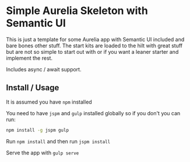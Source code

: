 # Simple Aurelia Skeleton with Semantic UI

This is just a template for some Aurelia app with Semantic UI included and bare
bones other stuff. The start kits are loaded to the hilt with great stuff but
are not so simple to start out with or if you want a leaner starter and implement the rest.

Includes async / await support.

## Install / Usage

It is assumed you have `npm` installed

You need to have `jspm` and `gulp` installed globally so if you don't you can run:

```sh
npm install -g jspm gulp
```

Run `npm install` and then run `jspm install`

Serve the app with `gulp serve`
